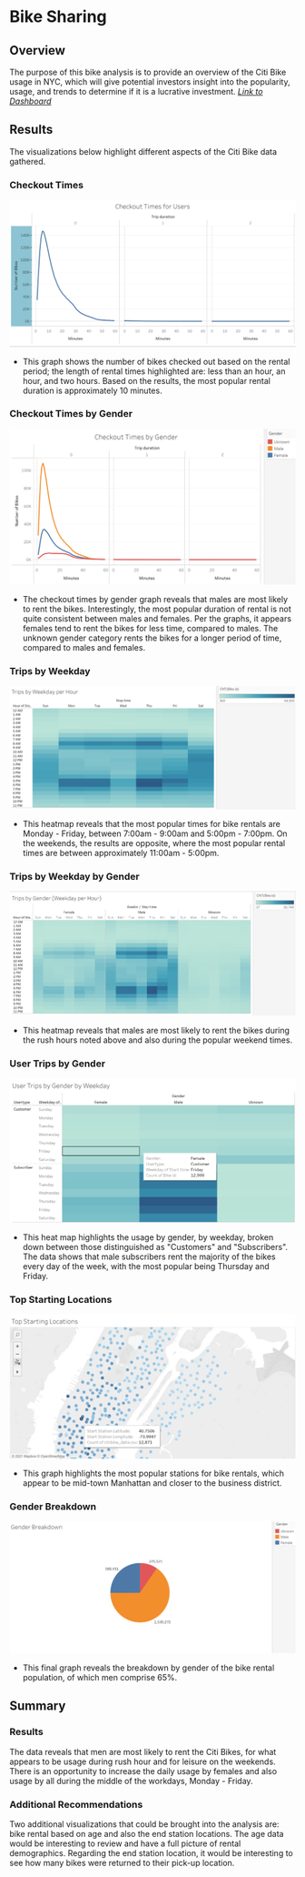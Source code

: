# Bike Sharing
## Overview
The purpose of this bike analysis is to provide an overview of the Citi Bike usage in NYC, which will give potential investors insight into the popularity, usage, and trends to determine if it is a lucrative investment.
[_Link to Dashboard_](https://public.tableau.com/profile/tiffany5071#!/vizhome/CitiBikeChallenge_16198025735060/Story1?publish=yes)

## Results
The visualizations below highlight different aspects of the Citi Bike data gathered.
### Checkout Times
![Checkout Times](images/Checkout_Times_for_Users.png)
 - This graph shows the number of bikes checked out based on the rental period; the length of rental times highlighted are: less than an hour, an hour, and two hours.  Based on the results, the most popular rental duration is approximately 10 minutes.
### Checkout Times by Gender
![Checkout Times by Gender](images/Checkout_Times_by_Gender.png)
 - The checkout times by gender graph reveals that males are most likely to rent the bikes.  Interestingly, the most popular duration of rental is not quite consistent between males and females.  Per the graphs, it appears females tend to rent the bikes for less time, compared to males. The unknown gender category rents the bikes for a longer period of time, compared to males and females.
### Trips by Weekday
![Trips by Weekday](images/Trips_by_Weekday_Per_Hour.png)
 - This heatmap reveals that the most popular times for bike rentals are Monday - Friday, between 7:00am - 9:00am and 5:00pm - 7:00pm. On the weekends, the results are opposite, where the most popular rental times are between approximately 11:00am - 5:00pm. 

### Trips by Weekday by Gender
![Trips by Weekday by Gender](images/Trips_by_Gender_Weekday_Per_Hour.png)
 - This heatmap reveals that males are most likely to rent the bikes during the rush hours noted above and also during the popular weekend times.
 
### User Trips by Gender
![User Trips by Gender](images/User_Trips_by_Gender_by_Weekday.png)
 - This heat map highlights the usage by gender, by weekday, broken down between those distinguished as "Customers" and "Subscribers".  The data shows that male subscribers rent the majority of the bikes every day of the week, with the most popular being Thursday and Friday.

### Top Starting Locations
![Top Starting Locations](images/Top_Starting_Locations.png)
 - This graph highlights the most popular stations for bike rentals, which appear to be mid-town Manhattan and closer to the business district.

### Gender Breakdown
![Gender Breakdown](images/Gender_Breakdown.png)
 - This final graph reveals the breakdown by gender of the bike rental population, of which men comprise 65%.
 
## Summary
### Results
The data reveals that men are most likely to rent the Citi Bikes, for what appears to be usage during rush hour and for leisure on the weekends. There is an opportunity to increase the daily usage by females and also usage by all during the middle of the workdays, Monday - Friday.  
### Additional Recommendations
Two additional visualizations that could be brought into the analysis are: bike rental based on age and also the end station locations. The age data would be interesting to review and have a full picture of rental demographics. Regarding the end station location, it would be interesting to see how many bikes were returned to their pick-up location.
